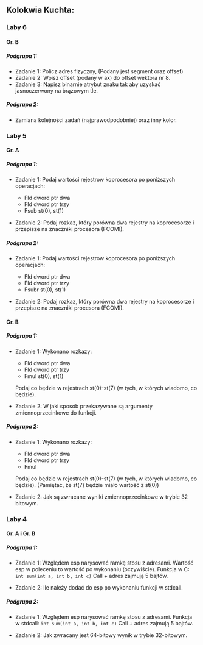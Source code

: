 ## Kolokwia Kuchta:

### Laby 6

#### Gr. B

##### Podgrupa 1:

- Zadanie 1: Policz adres fizyczny, (Podany jest segment oraz offset)
- Zadanie 2: Wpisz offset (podany w ax) do offset wektora nr 8.
- Zadanie 3: Napisz binarnie atrybut znaku tak aby uzyskać jasnoczerwony na brązowym tle.

##### Podgrupa 2:

- Zamiana kolejności zadań (najprawodpodobniej) oraz inny kolor.

### Laby 5

#### Gr. A

##### Podgrupa 1:

- Zadanie 1: Podaj wartości rejestrow koprocesora po poniższych operacjach:

  - Fld dword ptr dwa
  - Fld dword ptr trzy
  - Fsub st(0), st(1)

- Zadanie 2: Podaj rozkaz, który porówna dwa rejestry na koprocesorze i przepisze na znaczniki procesora (FCOMI).

##### Podgrupa 2:

- Zadanie 1: Podaj wartości rejestrow koprocesora po poniższych operacjach:

  - Fld dword ptr dwa
  - Fld dword ptr trzy
  - Fsubr st(0), st(1)

- Zadanie 2: Podaj rozkaz, który porówna dwa rejestry na koprocesorze i przepisze na znaczniki procesora (FCOMI).

#### Gr. B

##### Podgrupa 1:

- Zadanie 1: Wykonano rozkazy:

  - Fld dword ptr dwa
  - Fld dword ptr trzy
  - Fmul st(0), st(1)

  Podaj co będzie w rejestrach st(0)-st(7) (w tych, w których wiadomo, co będzie).

- Zadanie 2: W jaki sposób przekazywane są argumenty zmiennoprzecinkowe do funkcji.

##### Podgrupa 2:

- Zadanie 1: Wykonano rozkazy:

  - Fld dword ptr dwa
  - Fld dword ptr trzy
  - Fmul

  Podaj co będzie w rejestrach st(0)-st(7) (w tych, w których wiadomo, co będzie).
  (Pamiętać, że st(7) będzie miało wartość z st(0))

- Zadanie 2: Jak są zwracane wyniki zmiennoprzecinkowe w trybie 32 bitowym.

### Laby 4

#### Gr. A i Gr. B

##### Podgrupa 1:

- Zadanie 1:
  Względem esp narysować ramkę stosu z adresami. Wartość esp w poleceniu to wartość po wykonaniu (oczywiście).
  Funkcja w C: `int sum(int a, int b, int c)`
  Call + adres zajmują 5 bajtów.

- Zadanie 2:
  Ile należy dodać do esp po wykonaniu funkcji w stdcall.

##### Podgrupa 2:

- Zadanie 1:
  Względem esp narysować ramkę stosu z adresami.
  Funkcja w stdcall: `int sum(int a, int b, int c)`
  Call + adres zajmują 5 bajtów.

- Zadanie 2:
  Jak zwracany jest 64-bitowy wynik w trybie 32-bitowym.
